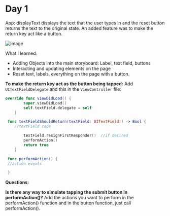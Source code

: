 # Day 1

App: displayText displays the text that the user types in and the reset button returns the text to the original state. An added feature was to make the return key act like a button.

![image](https://github.com/anitay20/ios-tutorials/displayText/displayText.gif "displayText")


What I learned:
* Adding Objects into the main storyboard: Label, text field, buttons
* Interacting and updating elements on the page
* Reset text, labels, everything on the page with a button.

__To make the return key act as the button being tapped:__
Add ```UITextFieldDelegate``` and this in the ```ViewController``` file:

```swift
override func viewDidLoad() {
        super.viewDidLoad()
        self.textField.delegate = self
    }

 func textFieldShouldReturn(textField: UITextField!) -> Bool {
    //textField code

        textField.resignFirstResponder()  //if desired
        performAction()
        return true
    }

 func performAction() {
 //action events

 }
```

__Questions:__ 

**Is there any way to simulate tapping the submit button in performAction()?**
Add the actions you want to perform in the performAction() function and in the button function, just call performAction().

